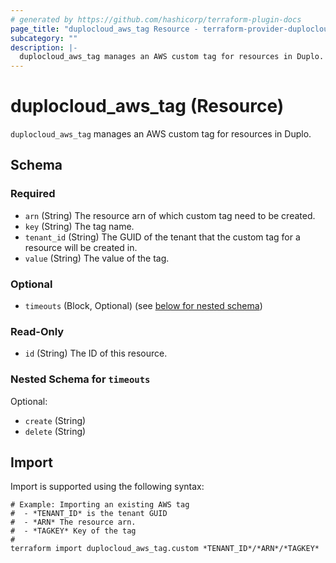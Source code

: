 ```yaml
---
# generated by https://github.com/hashicorp/terraform-plugin-docs
page_title: "duplocloud_aws_tag Resource - terraform-provider-duplocloud"
subcategory: ""
description: |-
  duplocloud_aws_tag manages an AWS custom tag for resources in Duplo.
---
```


# duplocloud_aws_tag (Resource)

`duplocloud_aws_tag` manages an AWS custom tag for resources in Duplo.



<!-- schema generated by tfplugindocs -->
## Schema

### Required

- `arn` (String) The resource arn of which custom tag need to be created.
- `key` (String) The tag name.
- `tenant_id` (String) The GUID of the tenant that the custom tag for a resource will be created in.
- `value` (String) The value of the tag.

### Optional

- `timeouts` (Block, Optional) (see [below for nested schema](#nestedblock--timeouts))

### Read-Only

- `id` (String) The ID of this resource.

<a id="nestedblock--timeouts"></a>
### Nested Schema for `timeouts`

Optional:

- `create` (String)
- `delete` (String)

## Import

Import is supported using the following syntax:

```shell
# Example: Importing an existing AWS tag
#  - *TENANT_ID* is the tenant GUID
#  - *ARN* The resource arn.
#  - *TAGKEY* Key of the tag
#
terraform import duplocloud_aws_tag.custom *TENANT_ID*/*ARN*/*TAGKEY*
```
